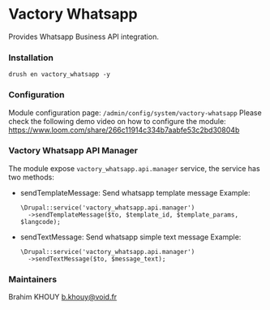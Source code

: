 # Vactory Whatsapp
Provides Whatsapp Business API integration.

### Installation
`drush en vactory_whatsapp -y`

### Configuration
Module configuration page: `/admin/config/system/vactory-whatsapp`
Please check the following demo video on how to configure the module:
https://www.loom.com/share/266c11914c334b7aabfe53c2bd30804b

### Vactory Whatsapp API Manager
The module expose `vactory_whatsapp.api.manager` service,
the service has two methods:
* sendTemplateMessage: Send whatsapp template message
Example:

      \Drupal::service('vactory_whatsapp.api.manager')
        ->sendTemplateMessage($to, $template_id, $template_params, $langcode);
* sendTextMessage: Send whatsapp simple text message
Example:

      \Drupal::service('vactory_whatsapp.api.manager')
        ->sendTextMessage($to, $message_text);

### Maintainers
Brahim KHOUY <b.khouy@void.fr>

